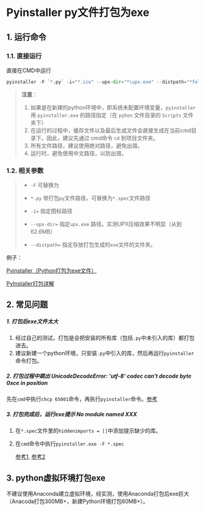 # Pyinstaller py文件打包为exe

## 1. 运行命令

### 1.1. 直接运行

直接在CMD中运行

```python
pyinstaller -F `*.py` -i="*.ico" --upx-dir="*\upx.exe" --distpath="*folder"
```


> **注意**：
>
> 1. 如果是在新建的python环境中，即系统未配置环境变量，`pyinstaller` 用 `pyinstaller.exe` 的路径指定（在 `pyhon` 文件目录的 `Scripts` 文件夹下）
> 2. 在运行的过程中，缓存文件以及最后生成文件会直接生成在当前cmd目录下。因此，建议先通过 cmd命令 `cd` 到项目文件夹。
> 3. 所有文件路径，建议使用绝对路径，避免出错。
> 4. 运行时，避免使用中文路径，以防出错。

### 1.2. 相关参数

>- `-F` 可替换为
>- `*.py` 带打包`py`文件路径，可替换为`*.spec`文件路径
>
>- `-i=` 指定图标路径
>- `--upx-dir=` 指定`upx.exe` 路径。实测UPX压缩效果不明显（从到62.6MB）
>- `--distpath=` 指定存放打包生成的`exe`文件的文件夹。

例子：

[Pyinstaller（Python打包为exe文件）](http://blog.itpub.net/26736162/viewspace-2644904/)

[PyInstaller打包详解](https://yujunjiex.gitee.io/2018/10/18/PyInstaller%E6%89%93%E5%8C%85%E8%AF%A6%E8%A7%A3/)

## 2. 常见问题

##### 1. **打包后exe文件太大**

1. 经过自己的测试，打包是会把安装的所有库（包括`.py`中未引入的库）都打包进去。
2. 建议新建一个python环境，只安装`.py`中引入的库，然后再运行`pyinstaller`命令打包。

##### 2. **打包过程中跳出 UnicodeDecodeError: 'utf-8' codec can't decode byte 0xce in position**

先在`cmd`中执行`chcp 65001`命令，再执行`pyinstaller`命令。[参考](https://blog.csdn.net/qq_35203425/article/details/80992870)

##### 3. **打包完成后，运行exe提示 No module named XXX**

1. 在`*.spec`文件里的`hiddenimports = []`中添加提示缺少的库。

2. 在`cmd`命令中执行`pyinstaller.exe -F *.spec`  

    [参考1](https://blog.csdn.net/qq_40587575/article/details/86500445), [参考2](https://segmentfault.com/a/1190000019632268?utm_source=tag-newest)

## 3. python虚拟环境打包exe

不建议使用Anaconda建立虚拟环境，经实测，使用Anaconda打包后exe巨大（Anacoda打包300MB+，新建Python环境打包60MB+）。



